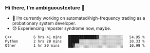 ### Hi there, I'm ambiguoustexture 👋

<!--
**ambiguoustexture/ambiguoustexture** is a ✨ _special_ ✨ repository because its `README.md` (this file) appears on your GitHub profile.

Here are some ideas to get you started:
-->
- 🔭 I’m currently working on automated/high-frequency trading as a probationary system developer.
- :worried: Experiencing imposter syndrome now, maybe.

<!--START_SECTION:waka-->

```text
C++          6 hrs 41 mins   █████████████▓░░░░░░░░░░░   54.95 %
Python       2 hrs 28 mins   █████░░░░░░░░░░░░░░░░░░░░   20.33 %
Other        1 hr 20 mins    ██▓░░░░░░░░░░░░░░░░░░░░░░   10.99 %
```

<!--END_SECTION:waka-->
